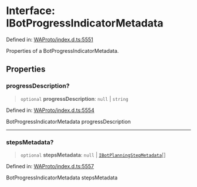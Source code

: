 # Interface: IBotProgressIndicatorMetadata

Defined in: [WAProto/index.d.ts:5551](https://github.com/Fokusdotid/bail/blob/99acc683da8779d62a0509bb4108fdb35cb2b061/WAProto/index.d.ts#L5551)

Properties of a BotProgressIndicatorMetadata.

## Properties

### progressDescription?

> `optional` **progressDescription**: `null` \| `string`

Defined in: [WAProto/index.d.ts:5554](https://github.com/Fokusdotid/bail/blob/99acc683da8779d62a0509bb4108fdb35cb2b061/WAProto/index.d.ts#L5554)

BotProgressIndicatorMetadata progressDescription

***

### stepsMetadata?

> `optional` **stepsMetadata**: `null` \| [`IBotPlanningStepMetadata`](../namespaces/BotProgressIndicatorMetadata/interfaces/IBotPlanningStepMetadata.md)[]

Defined in: [WAProto/index.d.ts:5557](https://github.com/Fokusdotid/bail/blob/99acc683da8779d62a0509bb4108fdb35cb2b061/WAProto/index.d.ts#L5557)

BotProgressIndicatorMetadata stepsMetadata

